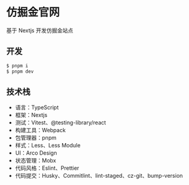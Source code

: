 # 仿掘金官网

基于 Nextjs 开发仿掘金站点

## 开发

```bash
$ pnpm i
$ pnpm dev
```

## 技术栈

* 语言：TypeScript
* 框架：Nextjs
* 测试：Vitest、@testing-library/react 
* 构建工具：Webpack
* 包管理器：pnpm
* 样式：Less、Less Module
* UI：Arco Design
* 状态管理：Mobx
* 代码风格：Eslint、Prettier
* 代码提交：Husky、Commitlint、lint-staged、cz-git、bump-version

